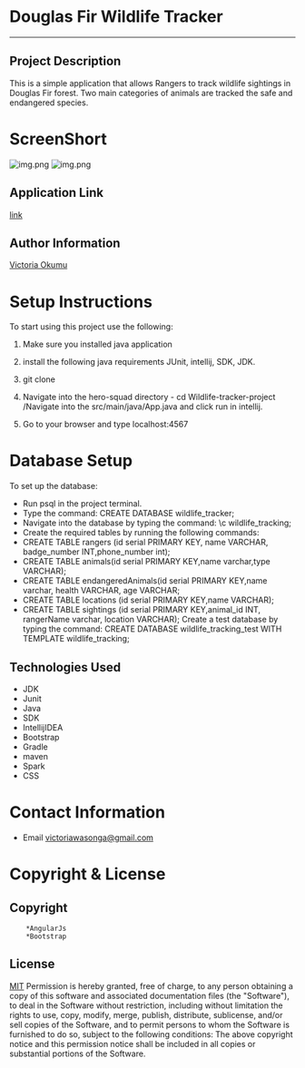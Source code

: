 # Douglas Fir Wildlife Tracker
---
## Project Description
This is a simple application that allows Rangers to track wildlife sightings in Douglas Fir forest. Two main categories of animals are tracked the safe and endangered species.
# ScreenShort
![img.png](img.png)
![img.png](img.png)
## Application Link
[link](https://wildlifetrackervicky.herokuapp.com//)

## Author Information
[Victoria Okumu](https://github.com/vokumu)
# Setup Instructions
To start using this project use the following:
1. Make sure you installed java application

2. install the following java requirements JUnit, intellij, SDK, JDK.

3. git clone

4. Navigate into the hero-squad directory - cd Wildlife-tracker-project /Navigate into the src/main/java/App.java and click run in intellij.

5. Go to your browser and type localhost:4567
# Database Setup
To set up the database:
* Run psql in the project terminal.
* Type the command: CREATE DATABASE wildlife_tracker;
* Navigate into the database by typing the command: \c wildlife_tracking;
* Create the required tables by running the following commands:
* CREATE TABLE rangers (id serial PRIMARY KEY, name VARCHAR, badge_number INT,phone_number int);
* CREATE TABLE animals(id serial PRIMARY KEY,name varchar,type VARCHAR);
* CREATE TABLE endangeredAnimals(id serial PRIMARY KEY,name varchar, health VARCHAR, age VARCHAR;
* CREATE TABLE locations (id serial PRIMARY KEY,name VARCHAR);
* CREATE TABLE sightings (id serial PRIMARY KEY,animal_id INT, rangerName varchar, location VARCHAR);
  Create a test database by typing the command: CREATE DATABASE wildlife_tracking_test WITH TEMPLATE wildlife_tracking;

## Technologies Used
* JDK
* Junit
* Java
* SDK
* IntellijIDEA
* Bootstrap
* Gradle
* maven
* Spark
* CSS
# Contact Information
- Email <victoriawasonga@gmail.com>

# Copyright  & License
## Copyright
        *AngularJs
        *Bootstrap


## License
[MIT](LICENSE)
Permission is hereby granted, free of charge, to any person obtaining a copy of this software and associated documentation files (the "Software"), to deal in the Software without restriction, including without limitation the rights to use, copy, modify, merge, publish, distribute, sublicense, and/or sell copies of the Software, and to permit persons to whom the Software is furnished to do so, subject to the following conditions:
The above copyright notice and this permission notice shall be included in all copies or substantial portions of the Software.
